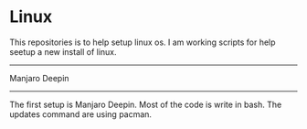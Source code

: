# Linux
This repositories is to help setup linux os. I am working scripts for help seetup a new install of linux.
***************************
 Manjaro Deepin
 **************************
The first setup is Manjaro Deepin. Most of the code is write in bash. The updates command are using pacman.  
